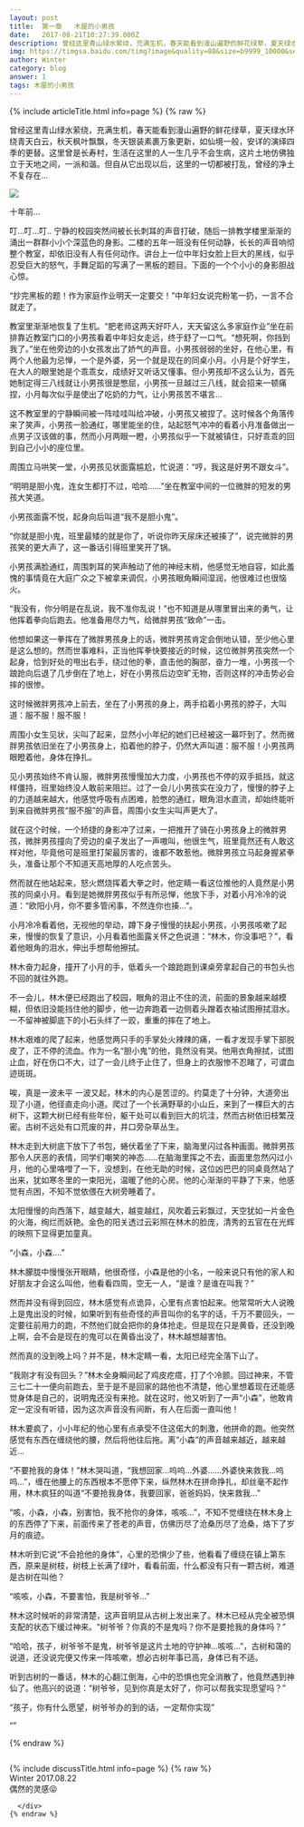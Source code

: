 ```yaml
---
layout: post
title:  第一章   木屋的小男孩
date:   2017-08-21T10:27:39.000Z
description: 曾经这里青山绿水萦绕，充满生机，春天能看到漫山遍野的鲜花绿草，夏天绿水环绕青天白云，秋天枫叶飘飘，冬天银装素裹万象更新，如仙境一般，安详的演绎四季的更替...
img: https://timgsa.baidu.com/timg?image&quality=80&size=b9999_10000&sec=1503320864533&di=3be265436b525f87640126c0d0daf8ad&imgtype=0&src=http%3A%2F%2Fpic.qjimage.com%2Ftongro_rf006%2Fhigh%2Ftid027t000053.jpg
author: Winter
category: blog
answer: 1
tags: 木屋的小男孩
---
```

<div class="article-root">
  <div class="article">
    {% include articleTitle.html info=page %}
    {% raw %}
    <div class="article-content"><p>曾经这里青山绿水萦绕，充满生机，春天能看到漫山遍野的鲜花绿草，夏天绿水环绕青天白云，秋天枫叶飘飘，冬天银装素裹万象更新，如仙境一般，安详的演绎四季的更替。这里曾是长寿村，生活在这里的人一生几乎不会生病，这片土地仿佛独立于天地之间，一派和谐。但自从它出现以后，这里的一切都被打乱，曾经的净土不复存在&hellip;</p>

<p><img src="https://timgsa.baidu.com/timg?image&amp;quality=80&amp;size=b9999_10000&amp;sec=1503320864533&amp;di=3be265436b525f87640126c0d0daf8ad&amp;imgtype=0&amp;src=http%3A%2F%2Fpic.qjimage.com%2Ftongro_rf006%2Fhigh%2Ftid027t000053.jpg" /></p>

<p>十年前...</p>

<p>叮...叮...叮.. 宁静的校园突然间被长长刺耳的声音打破，随后一排教学楼里渐渐的涌出一群群小小个深蓝色的身影。二楼的五年一班没有任何动静，长长的声音响彻整个教室，却依旧没有人有任何动作。讲台上一位中年妇女脸上巨大的黑线，似乎忍受巨大的怒气，手舞足蹈的写满了一黑板的题目。下面的一个个小小的身影胆战心惊。</p>

<p>&ldquo;抄完黑板的题！作为家庭作业明天一定要交！&rdquo;中年妇女说完粉笔一扔，一言不合就走了。</p>

<p>教室里渐渐地恢复了生机。&ldquo;肥老师这两天好吓人，天天留这么多家庭作业&rdquo;坐在前排靠近教室门口的小男孩看着中年妇女走远，终于舒了一口气。&ldquo;想死啊，你挡到我了。&rdquo;坐在他旁边的小女孩发出了娇气的声音。小男孩弱弱的坐好，在他心里，有两个人他最为忌惮，一个是外婆，另一个就是现在的同桌小月。小月是个好学生，在大人的眼里她是个乖乖女，成绩好又听话又懂事。但小男孩却不这么认为，首先她制定得三八线就让小男孩很是憋屈，小男孩一旦越过三八线，就会招来一顿痛捏，小月每次似乎是使出了吃奶的力气，让小男孩苦不堪言...</p>

<p>这不教室里的宁静瞬间被一阵哇哇叫给冲破，小男孩又被捏了。这时候各个角落传来了笑声，小男孩一脸通红，哪里能坐的住，站起怒气冲冲的看着小月准备做出一点男子汉该做的事，然而小月两眼一瞪，小男孩似乎一下就被镇住，只好乖乖的回到自己小小的座位里。</p>

<p>周围立马哄笑一堂，小男孩见状面露尴尬，忙说道：&ldquo;哼，我这是好男不跟女斗&rdquo;。</p>

<p>&ldquo;明明是胆小鬼，连女生都打不过，哈哈&hellip;&hellip;&rdquo;坐在教室中间的一位微胖的短发的男孩大笑道。</p>

<p>小男孩面露不悦，起身向后叫道&ldquo;我不是胆小鬼&rdquo;。</p>

<p>&ldquo;你就是胆小鬼，班里最矮的就是你了，听说你昨天尿床还被揍了&rdquo;，说完微胖的男孩笑的更大声了，这一番话引得班里笑开了锅。</p>

<p>小男孩满脸通红，周围刺耳的笑声触动了他的神经末梢，他感觉无地自容，如此羞愧的事情竟在大庭广众之下被拿来调侃，小男孩眼角瞬间湿润，他很难过也很恼火。</p>

<p>&ldquo;我没有，你分明是在乱说，我不准你乱说！&rdquo;也不知道是从哪里冒出来的勇气，让他挥着拳向后跑去。他准备用尽力气，给微胖男孩&ldquo;致命&rdquo;一击。</p>

<p>他想如果这一拳挥在了微胖男孩身上的话，微胖男孩肯定会倒地认错，至少他心里是这么想的。然而世事难料，正当他挥拳快要接近的时候，这位微胖男孩突然一个起身，恰到好处的甩出右手，绕过他的拳，直击他的胸部，奋力一堆，小男孩一个踉跄向后退了几步倒在了地上，好在小男孩后边空旷无物，否则这样的冲击势必会摔的很惨。</p>

<p>这时候微胖男孩冲上前去，坐在了小男孩的身上，两手掐着小男孩的脖子，大叫道：服不服！服不服！</p>

<p>周围小女生见状，尖叫了起来，显然小小年纪的她们已经被这一幕吓到了。然而微胖男孩依旧坐在了小男孩身上，掐着他的脖子，仍然大声叫道：服不服！小男孩两眼瞪着他，身体在挣扎。</p>

<p>见小男孩始终不肯认服，微胖男孩慢慢加大力度，小男孩也不停的双手抵挡，就这样僵持，班里始终没人敢前来阻拦。过了一会儿小男孩实在没力了，慢慢的脖子上的力道越来越大，他感觉呼吸有点困难，脸憋的通红，眼角泪水直流，却始终能听到来自微胖男孩&ldquo;服不服&rdquo;的声音。周围小女生尖叫声更大了。</p>

<p>就在这个时候，一个矫捷的身影冲了过来，一把推开了骑在小男孩身上的微胖男孩，微胖男孩撞向了旁边的桌子发出了一声嗷叫，他很生气，班里竟然还有人敢这样对他，毕竟他可是班里打架最厉害的，谁都不敢惹他。微胖男孩立马起身握紧拳头，准备让那个不知道天高地厚的人吃点苦头。</p>

<p>然而就在他站起来，怒火燃烧挥着大拳之时，他定睛一看这位推他的人竟然是小男孩的同桌小月。看到是她微胖男孩似乎有所忌惮，他放下手，对着小月冷冷的说道：&ldquo;欧阳小月，你不要多管闲事，不然连你也揍&hellip;&rdquo;。</p>

<p>小月冷冷看着他，无视他的举动，蹲下身子慢慢的扶起小男孩，小男孩咳嗽了起来，慢慢的恢复了意识，小月看着他面露关怀之色说道：&ldquo;林木，你没事吧？&rdquo;，看着他眼角的泪水，伸出手想帮他擦拭。</p>

<p>林木奋力起身，撞开了小月的手，低着头一个踉跄跑到课桌旁拿起自己的书包头也不回的就往外跑。</p>

<p>不一会儿，林木便已经跑出了校园，眼角的泪止不住的流，前面的景象越来越模糊，但依旧没能挡住他的脚步，他一边奔跑着一边侧着头蹭着衣袖试图擦拭泪水。一不留神被脚底下的小石头绊了一跤，重重的摔在了地上。</p>

<p>林木艰难的爬了起来，他感觉两只手的手掌处火辣辣的痛，一看才发现手掌下部脱皮了，正不停的流血。作为一名&ldquo;胆小鬼&rdquo;的他，竟然没有哭。他用衣角擦拭，试图止血，好在伤口不大，过了一会儿终于止住了，但身上的衣服惨不忍睹了，可谓血迹斑斑。</p>

<p>唉，真是一波未平 一波又起，林木的内心是苦涩的。约莫走了十分钟，大道旁出现了小道，他径直走向小道。爬过了一个长满野草的小山丘，来到了一棵巨大的古树下，这颗大树已经有些年份，躯干处可以看到巨大的坑洼，然而古树依旧枝繁茂密。古树不远处有口荒废的井，井口旁杂草丛生。</p>

<p>林木走到大树底下放下了书包，蜷伏着坐了下来，脑海里闪过各种画面。微胖男孩那令人厌恶的表情，同学们嘲笑的神态&hellip;&hellip;在脑海里挥之不去，画面里忽然闪过小月，他的心里咯噔了一下，没想到，在他无助的时候，这位凶巴巴的同桌竟然站了出来，犹如寒冬里的一束阳光，温暖了他的心房。他的心渐渐的平静了下来，他感觉有点困，不知不觉依偎在大树旁睡着了。</p>

<p>太阳慢慢的向西落下，越变越大，越变越红，风吹着云彩飘过，天空犹如一片金色的火海，绚烂而妖艳。金色的阳关透过云彩照在林木的脸庞，清秀的五官在在光辉的映照下显得更加童真。</p>

<p>&ldquo;小森，小森&hellip;.&rdquo;</p>

<p>林木朦胧中慢慢张开眼睛，他很奇怪，小森是他的小名，一般来说只有他的家人和好朋友才会这么叫他，他看看四周，空无一人，&ldquo;是谁？是谁在叫我？&rdquo;</p>

<p>然而并没有得到回应，林木感觉有点诡异，心里有点害怕起来。他常常听大人说晚上是鬼出没的时候，如果听到有些奇怪的声音叫你的名字的话，千万不要回头，一定要往前用力的跑，不然他们就会把你的身体抢走。但是现在只是黄昏，还没到晚上啊，会不会是现在的鬼可以在黄昏出没了，林木越想越害怕。</p>

<p>然而真的没到晚上吗？并不是，林木定睛一看，太阳已经完全落下山了。</p>

<p>&ldquo;我刚才有没有回头？&rdquo;林木全身瞬间起了鸡皮疙瘩，打了个冷颤。回过神来，不管三七二十一便向前跑去，至于是不是回家的路他也不清楚，他心里想着现在还能感觉身体是自己的，说明鬼还没有来抢。就在这时，他又听到了一声&ldquo;小森&rdquo;，他敢肯定一定没有听错，因为这次声音没有间断，有人在后面一直叫他！</p>

<p>林木要疯了，小小年纪的他心里有点承受不住这偌大的刺激，他拼命的跑。他突然感觉有东西在缠绕他的腰，然后将他往后拖。离&ldquo;小森&rdquo;的声音越来越近，越来越近...</p>

<p>&ldquo;不要抢我的身体！&rdquo;林木哭叫道，&ldquo;我想回家&hellip;呜呜&hellip;外婆&hellip;&hellip;外婆快来救我...呜呜&hellip;&rdquo;，缠在他腰上的东西根本不愿停下来，纵然林木在拼命挣扎，却丝毫不起作用，林木疯狂的叫道&ldquo;不要抢我身体，我要回家，爸爸妈妈，快来救我&hellip;&rdquo;</p>

<p>&ldquo;咳，小森，小森，别害怕，我不抢你的身体，咳咳&hellip;&rdquo;，不知不觉缠绕在林木身上的东西停了下来，前面传来了苍老的声音，仿佛历尽了沧桑历尽了沧桑，烙下了岁月的痕迹。</p>

<p>林木听到它说&ldquo;不会抢他的身体&rdquo;，心里的恐惧少了些，他看看了缠绕在镇上第东西，原来是树枝，树枝上长满了绿叶，看看前面，什么都没有只有一颗古树，难道是古树在叫他？</p>

<p>&ldquo;咳咳，小森，不要害怕，我是树爷爷&hellip;&rdquo;</p>

<p>林木这时候听的非常清楚，这声音明显从古树上发出来了。林木已经从完全被恐惧支配的状态下缓过神来。&ldquo;树爷爷？你真的不是鬼吗？你不是要抢我的身体吗？&rdquo;</p>

<p>&ldquo;哈哈，孩子，树爷爷不是鬼，树爷爷是这片土地的守护神...咳咳&hellip;&rdquo;，古树和蔼的说道，还没说完便又传来一阵咳嗽，想必古树年事已高，身体已有不适。</p>

<p>听到古树的一番话，林木的心翻江倒海，心中的恐惧也完全消散了，他竟然遇到神仙了。他高兴的说道：&ldquo;树爷爷，见到你真是太好了，你可以帮我实现愿望吗？&rdquo;</p>

<p>&ldquo;孩子，你有什么愿望，树爷爷办的到的话，一定帮你实现&rdquo;</p>

<p>&ldquo;&rdquo;</p>
</div>
    {% endraw %}
  </div>
  <p style="height: 0;width:0;overflow: hidden;"> 第4篇《第一章   木屋的小男孩》来自Winter(https://github.com/aiyld/aiyld.github.io)的站点</p>
  <div class="discuss-wrapper">
    {% include discussTitle.html info=page %}
    {% raw %}
    <div class="discuss-item">
        <div class="discuss-parent">
          <div class="discuss-meta">
            <span class="discuss-user">Winter</span>
            <span class="discuss-time">2017.08.22</span>
          </div>
          <div class="discuss-comment">偶然的灵感😝</div>
        </div>
        
      </div>
    {% endraw %}
  </div>
<div>
